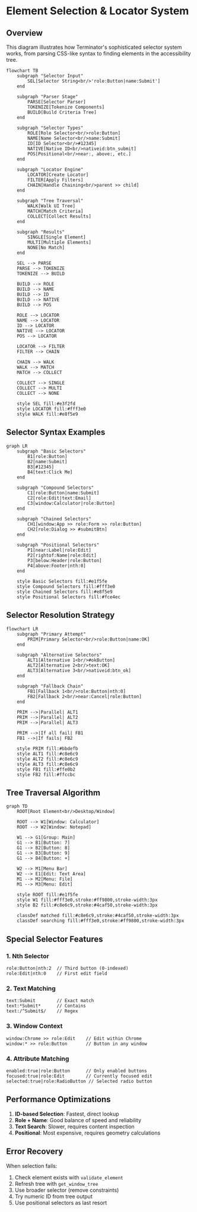 # Element Selection & Locator System

## Overview
This diagram illustrates how Terminator's sophisticated selector system works, from parsing CSS-like syntax to finding elements in the accessibility tree.

```mermaid
flowchart TB
    subgraph "Selector Input"
        SEL[Selector String<br/>'role:Button|name:Submit']
    end

    subgraph "Parser Stage"
        PARSE[Selector Parser]
        TOKENIZE[Tokenize Components]
        BUILD[Build Criteria Tree]
    end

    subgraph "Selector Types"
        ROLE[Role Selector<br/>role:Button]
        NAME[Name Selector<br/>name:Submit]
        ID[ID Selector<br/>#12345]
        NATIVE[Native ID<br/>nativeid:btn_submit]
        POS[Positional<br/>near:, above:, etc.]
    end

    subgraph "Locator Engine"
        LOCATOR[Create Locator]
        FILTER[Apply Filters]
        CHAIN[Handle Chaining<br/>parent >> child]
    end

    subgraph "Tree Traversal"
        WALK[Walk UI Tree]
        MATCH[Match Criteria]
        COLLECT[Collect Results]
    end

    subgraph "Results"
        SINGLE[Single Element]
        MULTI[Multiple Elements]
        NONE[No Match]
    end

    SEL --> PARSE
    PARSE --> TOKENIZE
    TOKENIZE --> BUILD

    BUILD --> ROLE
    BUILD --> NAME
    BUILD --> ID
    BUILD --> NATIVE
    BUILD --> POS

    ROLE --> LOCATOR
    NAME --> LOCATOR
    ID --> LOCATOR
    NATIVE --> LOCATOR
    POS --> LOCATOR

    LOCATOR --> FILTER
    FILTER --> CHAIN

    CHAIN --> WALK
    WALK --> MATCH
    MATCH --> COLLECT

    COLLECT --> SINGLE
    COLLECT --> MULTI
    COLLECT --> NONE

    style SEL fill:#e3f2fd
    style LOCATOR fill:#fff3e0
    style WALK fill:#e8f5e9
```

## Selector Syntax Examples

```mermaid
graph LR
    subgraph "Basic Selectors"
        B1[role:Button]
        B2[name:Submit]
        B3[#12345]
        B4[text:Click Me]
    end

    subgraph "Compound Selectors"
        C1[role:Button|name:Submit]
        C2[role:Edit|text:Email]
        C3[window:Calculator|role:Button]
    end

    subgraph "Chained Selectors"
        CH1[window:App >> role:Form >> role:Button]
        CH2[role:Dialog >> #submitBtn]
    end

    subgraph "Positional Selectors"
        P1[near:Label|role:Edit]
        P2[rightof:Name|role:Edit]
        P3[below:Header|role:Button]
        P4[above:Footer|nth:0]
    end

    style Basic Selectors fill:#e1f5fe
    style Compound Selectors fill:#fff3e0
    style Chained Selectors fill:#e8f5e9
    style Positional Selectors fill:#fce4ec
```

## Selector Resolution Strategy

```mermaid
flowchart LR
    subgraph "Primary Attempt"
        PRIM[Primary Selector<br/>role:Button|name:OK]
    end

    subgraph "Alternative Selectors"
        ALT1[Alternative 1<br/>#okButton]
        ALT2[Alternative 2<br/>text:OK]
        ALT3[Alternative 3<br/>nativeid:btn_ok]
    end

    subgraph "Fallback Chain"
        FB1[Fallback 1<br/>role:Button|nth:0]
        FB2[Fallback 2<br/>near:Cancel|role:Button]
    end

    PRIM -->|Parallel| ALT1
    PRIM -->|Parallel| ALT2
    PRIM -->|Parallel| ALT3

    PRIM -->|If all fail| FB1
    FB1 -->|If fails| FB2

    style PRIM fill:#bbdefb
    style ALT1 fill:#c8e6c9
    style ALT2 fill:#c8e6c9
    style ALT3 fill:#c8e6c9
    style FB1 fill:#ffe0b2
    style FB2 fill:#ffccbc
```

## Tree Traversal Algorithm

```mermaid
graph TD
    ROOT[Root Element<br/>Desktop/Window]

    ROOT --> W1[Window: Calculator]
    ROOT --> W2[Window: Notepad]

    W1 --> G1[Group: Main]
    G1 --> B1[Button: 7]
    G1 --> B2[Button: 8]
    G1 --> B3[Button: 9]
    G1 --> B4[Button: +]

    W2 --> M1[Menu Bar]
    W2 --> E1[Edit: Text Area]
    M1 --> M2[Menu: File]
    M1 --> M3[Menu: Edit]

    style ROOT fill:#e1f5fe
    style W1 fill:#fff3e0,stroke:#ff9800,stroke-width:3px
    style B2 fill:#c8e6c9,stroke:#4caf50,stroke-width:3px

    classDef matched fill:#c8e6c9,stroke:#4caf50,stroke-width:3px
    classDef searching fill:#fff3e0,stroke:#ff9800,stroke-width:3px
```

## Special Selector Features

### 1. Nth Selector
```
role:Button|nth:2  // Third button (0-indexed)
role:Edit|nth:0    // First edit field
```

### 2. Text Matching
```
text:Submit        // Exact match
text:*Submit*      // Contains
text:/^Submit$/    // Regex
```

### 3. Window Context
```
window:Chrome >> role:Edit    // Edit within Chrome
window:* >> role:Button       // Button in any window
```

### 4. Attribute Matching
```
enabled:true|role:Button      // Only enabled buttons
focused:true|role:Edit        // Currently focused edit
selected:true|role:RadioButton // Selected radio button
```

## Performance Optimizations

1. **ID-based Selection**: Fastest, direct lookup
2. **Role + Name**: Good balance of speed and reliability
3. **Text Search**: Slower, requires content inspection
4. **Positional**: Most expensive, requires geometry calculations

## Error Recovery

When selection fails:
1. Check element exists with `validate_element`
2. Refresh tree with `get_window_tree`
3. Use broader selector (remove constraints)
4. Try numeric ID from tree output
5. Use positional selectors as last resort